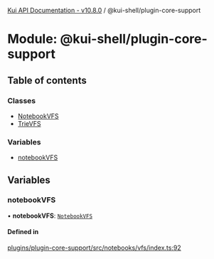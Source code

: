 [Kui API Documentation - v10.8.0](../README.md) / @kui-shell/plugin-core-support

# Module: @kui-shell/plugin-core-support

## Table of contents

### Classes

- [NotebookVFS](../classes/kui_shell_plugin_core_support.NotebookVFS.md)
- [TrieVFS](../classes/kui_shell_plugin_core_support.TrieVFS.md)

### Variables

- [notebookVFS](kui_shell_plugin_core_support.md#notebookvfs)

## Variables

### notebookVFS

• **notebookVFS**: [`NotebookVFS`](../classes/kui_shell_plugin_core_support.NotebookVFS.md)

#### Defined in

[plugins/plugin-core-support/src/notebooks/vfs/index.ts:92](https://github.com/mra-ruiz/kui/blob/76908b178/plugins/plugin-core-support/src/notebooks/vfs/index.ts#L92)

